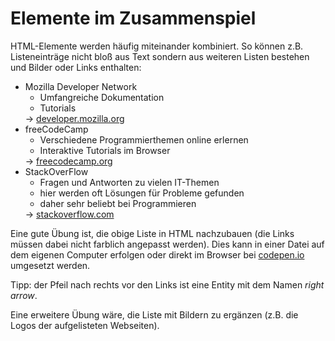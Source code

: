 # Elemente im Zusammenspiel

HTML-Elemente werden häufig miteinander kombiniert. So können z.B.
Listeneinträge nicht bloß aus Text sondern aus weiteren Listen
bestehen und Bilder oder Links enthalten:

<ul style={{fontFamily: "serif", padding: "0px 20px"}}>
  <li>
    Mozilla Developer Network
    <ul>
       <li>Umfangreiche Dokumentation</li>
       <li>Tutorials</li>       
    </ul>
    &rarr; <a style={{color: "blue", textDecoration: "underline", backgroundImage: "none"}} href="https://developer.mozilla.org">developer.mozilla.org</a>
  </li>
  <li>
    freeCodeCamp
    <ul>
       <li>Verschiedene Programmierthemen online erlernen</li>
       <li>Interaktive Tutorials im Browser</li>       
    </ul>
    &rarr; <a style={{color: "blue", textDecoration: "underline", backgroundImage: "none"}} href="https://freecodecamp.org">freecodecamp.org</a>
  </li>
  <li>
    StackOverFlow
    <ul>
       <li>Fragen und Antworten zu vielen IT-Themen</li>
       <li>hier werden oft Lösungen für Probleme gefunden</li>
       <li>daher sehr beliebt bei Programmieren</li>       
    </ul>
    &rarr; <a style={{color: "blue", textDecoration: "underline", backgroundImage: "none"}} href="https://stackoverflow.com">stackoverflow.com</a>
  </li>
</ul>

Eine gute Übung ist, die obige Liste in HTML nachzubauen
(die Links müssen dabei nicht farblich angepasst werden).
Dies kann in einer Datei auf dem eigenen Computer erfolgen
oder direkt im Browser bei [codepen.io](https://codepen.io)
umgesetzt werden.

Tipp: der Pfeil nach rechts vor den Links ist eine Entity
mit dem Namen _right arrow_.

Eine erweitere Übung wäre, die Liste mit Bildern
zu ergänzen (z.B. die Logos der aufgelisteten Webseiten).
